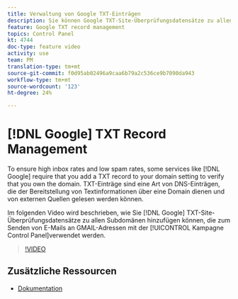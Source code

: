 ```yaml
---
title: Verwaltung von Google TXT-Einträgen
description: Sie können Google TXT-Site-Überprüfungsdatensätze zu allen Subdomänen hinzufügen, die zum Senden von E-Mails an GMAIL-Adressen über die Kampagne Control Panel (Systemsteuerung) verwendet werden.
feature: Google TXT record management
topics: Control Panel
kt: 4744
doc-type: feature video
activity: use
team: PM
translation-type: tm+mt
source-git-commit: f0d95ab02496a9caa6b79a2c536ce9b7090da943
workflow-type: tm+mt
source-wordcount: '123'
ht-degree: 24%

---
```



# [!DNL Google] TXT Record Management

To ensure high inbox rates and low spam rates, some services like [!DNL Google] require that you add a TXT record to your domain setting to verify that you own the domain. TXT-Einträge sind eine Art von DNS-Einträgen, die der Bereitstellung von Textinformationen über eine Domain dienen und von externen Quellen gelesen werden können.

Im folgenden Video wird beschrieben, wie Sie [!DNL Google] TXT-Site-Überprüfungsdatensätze zu allen Subdomänen hinzufügen können, die zum Senden von E-Mails an GMAIL-Adressen mit der [!UICONTROL Kampagne Control Panel]verwendet werden.

>[!VIDEO](https://video.tv.adobe.com/v/32369?quality=12)

## Zusätzliche Ressourcen

* [Dokumentation](https://docs.adobe.com/content/help/en/control-panel/using/subdomains-and-certificates/managing-txt-records.html)
